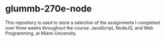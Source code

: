 # glummb-270e-node
This repository is used to store a selection of the assignments I completed over three weeks throughout the course: JavaScript, NodeJS, and Web Programming, at Miami University.

